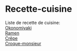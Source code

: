 # Recette-cuisine
Liste de recette de cuisine:  
[Okonomiyaki](Okonomiyaki.md)  
[Ramen](Ramen.md)  
[Crêpe](Crêpe.md)  
[Croque-monsieur](Croque-monsieur.md)
